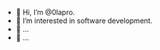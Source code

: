 - 👋 Hi, I’m @0lapro.
- 👀 I’m interested in software development.
- 🌱 ...
- 💞️ ...

<!---
0lapro/0lapro is a ✨ special ✨ repository because its `README.md` (this file) appears on your GitHub profile.
You can click the Preview link to take a look at your changes.
--->
